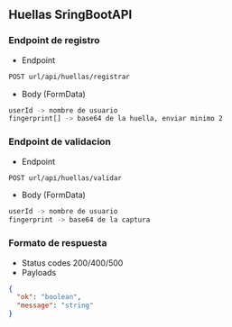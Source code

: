 ## Huellas SringBootAPI

### Endpoint de registro

- Endpoint

```bash
POST url/api/huellas/registrar
```

- Body (FormData)

```bash
userId -> nombre de usuario
fingerprint[] -> base64 de la huella, enviar minimo 2
```

### Endpoint de validacion

- Endpoint

```bash
POST url/api/huellas/validar
```

- Body (FormData)

```bash
userId -> nombre de usuario
fingerprint -> base64 de la captura
```

### Formato de respuesta

- Status codes 200/400/500
- Payloads

```json
{
  "ok": "boolean",
  "message": "string"
}
```
